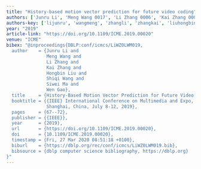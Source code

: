 ```yaml
---
title: "History-based motion vector prediction for future video coding"
authors: ['Junru Li', 'Meng Wang 0017', 'Li Zhang 0006', 'Kai Zhang 0007', 'Hongbin Liu', 'Shiqi Wang', 'Siwei Ma', 'Wen Gao 0001']
authors-key: ['lijunru', 'wangmeng', 'zhangli', 'zhangkai', 'liuhongbin', 'wangshiqi', 'masiwei', 'gaowen']
year: "2019"
article-link: "https://doi.org/10.1109/ICME.2019.00020"
venue: "ICME"
bibex: "@inproceedings{DBLP:conf/icmcs/LiWZ0LWM019,
  author    = {Junru Li and
               Meng Wang and
               Li Zhang and
               Kai Zhang and
               Hongbin Liu and
               Shiqi Wang and
               Siwei Ma and
               Wen Gao},
  title     = {History-Based Motion Vector Prediction for Future Video Coding},
  booktitle = {{IEEE} International Conference on Multimedia and Expo, {ICME} 2019,
               Shanghai, China, July 8-12, 2019},
  pages     = {67--72},
  publisher = {{IEEE}},
  year      = {2019},
  url       = {https://doi.org/10.1109/ICME.2019.00020},
  doi       = {10.1109/ICME.2019.00020},
  timestamp = {Fri, 27 Mar 2020 08:51:18 +0100},
  biburl    = {https://dblp.org/rec/conf/icmcs/LiWZ0LWM019.bib},
  bibsource = {dblp computer science bibliography, https://dblp.org}
}"
---
```

